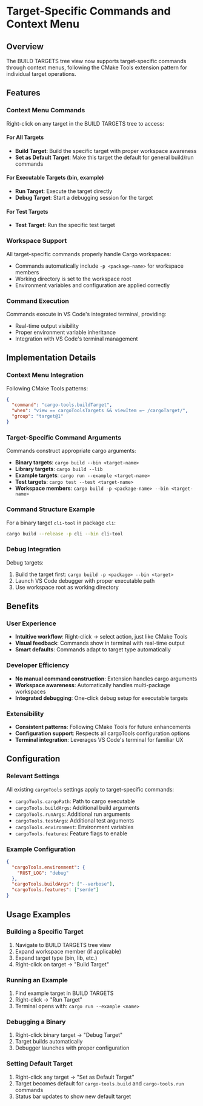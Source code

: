 # Target-Specific Commands and Context Menu

## Overview
The BUILD TARGETS tree view now supports target-specific commands through context menus, following the CMake Tools extension pattern for individual target operations.

## Features

### Context Menu Commands
Right-click on any target in the BUILD TARGETS tree to access:

#### For All Targets
- **Build Target**: Build the specific target with proper workspace awareness
- **Set as Default Target**: Make this target the default for general build/run commands

#### For Executable Targets (bin, example)
- **Run Target**: Execute the target directly
- **Debug Target**: Start a debugging session for the target

#### For Test Targets
- **Test Target**: Run the specific test target

### Workspace Support
All target-specific commands properly handle Cargo workspaces:
- Commands automatically include `-p <package-name>` for workspace members
- Working directory is set to the workspace root
- Environment variables and configuration are applied correctly

### Command Execution
Commands execute in VS Code's integrated terminal, providing:
- Real-time output visibility
- Proper environment variable inheritance
- Integration with VS Code's terminal management

## Implementation Details

### Context Menu Integration
Following CMake Tools patterns:
```json
{
  "command": "cargo-tools.buildTarget",
  "when": "view == cargoToolsTargets && viewItem =~ /cargoTarget/",
  "group": "target@1"
}
```

### Target-Specific Command Arguments
Commands construct appropriate cargo arguments:
- **Binary targets**: `cargo build --bin <target-name>`
- **Library targets**: `cargo build --lib`
- **Example targets**: `cargo run --example <target-name>`
- **Test targets**: `cargo test --test <target-name>`
- **Workspace members**: `cargo build -p <package-name> --bin <target-name>`

### Command Structure Example
For a binary target `cli-tool` in package `cli`:
```bash
cargo build --release -p cli --bin cli-tool
```

### Debug Integration
Debug targets:
1. Build the target first: `cargo build -p <package> --bin <target>`
2. Launch VS Code debugger with proper executable path
3. Use workspace root as working directory

## Benefits

### User Experience
- **Intuitive workflow**: Right-click → select action, just like CMake Tools
- **Visual feedback**: Commands show in terminal with real-time output
- **Smart defaults**: Commands adapt to target type automatically

### Developer Efficiency
- **No manual command construction**: Extension handles cargo arguments
- **Workspace awareness**: Automatically handles multi-package workspaces  
- **Integrated debugging**: One-click debug setup for executable targets

### Extensibility
- **Consistent patterns**: Following CMake Tools for future enhancements
- **Configuration support**: Respects all cargoTools configuration options
- **Terminal integration**: Leverages VS Code's terminal for familiar UX

## Configuration

### Relevant Settings
All existing `cargoTools` settings apply to target-specific commands:
- `cargoTools.cargoPath`: Path to cargo executable
- `cargoTools.buildArgs`: Additional build arguments
- `cargoTools.runArgs`: Additional run arguments  
- `cargoTools.testArgs`: Additional test arguments
- `cargoTools.environment`: Environment variables
- `cargoTools.features`: Feature flags to enable

### Example Configuration
```json
{
  "cargoTools.environment": {
    "RUST_LOG": "debug"
  },
  "cargoTools.buildArgs": ["--verbose"],
  "cargoTools.features": ["serde"]
}
```

## Usage Examples

### Building a Specific Target
1. Navigate to BUILD TARGETS tree view
2. Expand workspace member (if applicable)
3. Expand target type (bin, lib, etc.)
4. Right-click on target → "Build Target"

### Running an Example
1. Find example target in BUILD TARGETS
2. Right-click → "Run Target"
3. Terminal opens with: `cargo run --example <name>`

### Debugging a Binary
1. Right-click binary target → "Debug Target"
2. Target builds automatically
3. Debugger launches with proper configuration

### Setting Default Target
1. Right-click any target → "Set as Default Target"
2. Target becomes default for `cargo-tools.build` and `cargo-tools.run` commands
3. Status bar updates to show new default target
